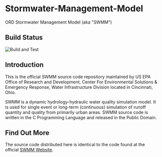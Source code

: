 Stormwater-Management-Model
===========================

ORD Stormwater Management Model (aka "SWMM")

## Build Status
![Build and Test](https://github.com/SWMM-Project/swmm-solver/workflows/Build%20and%20Test/badge.svg?branch=upstream-dev)


## Introduction
This is the official SWMM source code repository maintained by US EPA Office of Research and Development, Center For Environmental Solutions & Emergency Response, Water Infrastructure Division located in Cincinnati, Ohio.

SWMM is a dynamic hydrology-hydraulic water quality simulation model. It is used for single event or long-term (continuous) simulation of runoff quantity and quality from primarily urban areas. SWMM source code is written in the C Programming Language and released in the Public Domain.


## Find Out More
The source code distributed here is identical to the code found at the official [SWMM Website](http://www2.epa.gov/water-research/storm-water-management-model-swmm).
